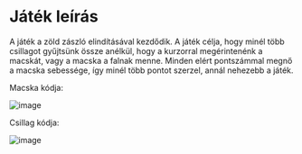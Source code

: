 # Játék leírás

A játék a zöld zászló elindításával kezdődik.
A játék célja, hogy minél több csillagot gyűjtsünk össze anélkül, hogy a kurzorral megérintenénk a macskát, vagy a macska a falnak menne.
Minden elért pontszámmal megnő a macska sebessége, így minél több pontot szerzel, annál nehezebb a játék.

Macska kódja:

![image](https://github.com/user-attachments/assets/0541b052-e7fa-4e7d-b8c6-3475ba87a83c)

Csillag kódja:

![image](https://github.com/user-attachments/assets/1f62fcc8-3bf4-4a2a-a406-5338dceac9d5)
